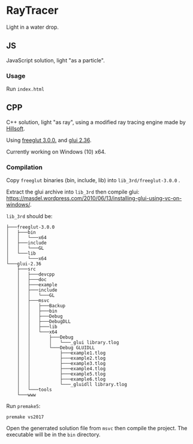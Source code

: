 # RayTracer

Light in a water drop.

## JS
JavaScript solution, light "as a particle". 

### Usage
Run ```index.html```

## CPP
C++ solution, light "as ray", using a modified ray tracing engine made by [Hillsoft](https://github.com/Hillsoft/Raytracer-Tutorial).

Using [freeglut 3.0.0.](http://freeglut.sourceforge.net/index.php#download) and [glui 2.36](https://sourceforge.net/projects/glui/).

Currently working on Windows (10) x64.

### Compilation
Copy ```freeglut``` binaries (bin, include, lib)  into ```lib_3rd/freeglut-3.0.0``` .

Extract the glui archive into ```lib_3rd``` then compile glui: https://masdel.wordpress.com/2010/06/13/installing-glui-using-vc-on-windows/.

```lib_3rd``` should be:
```
├───freeglut-3.0.0
│   ├───bin
│   │   └───x64
│   ├───include
│   │   └───GL
│   └───lib
│       └───x64
└───glui-2.36
    ├───src
    │   ├───devcpp
    │   ├───doc
    │   ├───example
    │   ├───include
    │   │   └───GL
    │   ├───msvc
    │   │   ├───Backup
    │   │   ├───bin
    │   │   ├───Debug
    │   │   ├───DebugDLL
    │   │   ├───lib
    │   │   └───x64
    │   │       ├───Debug
    │   │       │   └───_glui library.tlog
    │   │       └───Debug GLUIDLL
    │   │           ├───example1.tlog
    │   │           ├───example2.tlog
    │   │           ├───example3.tlog
    │   │           ├───example4.tlog
    │   │           ├───example5.tlog
    │   │           ├───example6.tlog
    │   │           └───_gluidll library.tlog
    │   └───tools
	└───www
```

Run ```premake5```:

```premake vs2017```

Open the generrated solution file from ```msvc``` then compile the project.
The executable will be in the ```bin``` directory.
